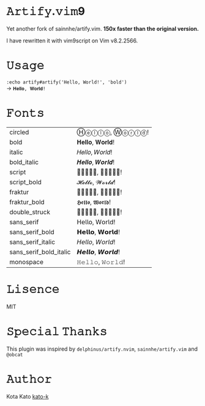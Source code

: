 # 𝙰𝚛𝚝𝚒𝚏𝚢.𝚟𝚒𝚖9
Yet another fork of sainnhe/artify.vim. **150x faster than the original version.**

I have rewritten it with vim9script on Vim v8.2.2566.

# 𝚄𝚜𝚊𝚐𝚎

`:echo artify#artify('Hello, World!', 'bold')`  
->  `𝐇𝐞𝐥𝐥𝐨, 𝐖𝐨𝐫𝐥𝐝!`

# 𝙵𝚘𝚗𝚝𝚜

|  |  |
|--|--|
|circled|Ⓗⓔⓛⓛⓞ, Ⓦⓞⓡⓛⓓ!|
|bold|𝐇𝐞𝐥𝐥𝐨, 𝐖𝐨𝐫𝐥𝐝!|
|italic|𝐻𝑒𝑙𝑙𝑜, 𝑊𝑜𝑟𝑙𝑑!|
|bold_italic|𝑯𝒆𝒍𝒍𝒐, 𝑾𝒐𝒓𝒍𝒅!|
|script|𝒣𝒺𝓁𝓁𝓄, 𝒲𝓄𝓇𝓁𝒹!|
|script_bold|𝓗𝓮𝓵𝓵𝓸, 𝓦𝓸𝓻𝓵𝓭!|
|fraktur|𝔋𝔢𝔩𝔩𝔬, 𝔚𝔬𝔯𝔩𝔡!|
|fraktur_bold|𝕳𝖊𝖑𝖑𝖔, 𝖂𝖔𝖗𝖑𝖉!|
|double_struck|𝔿𝕖𝕝𝕝𝕠, 𝕎𝕠𝕣𝕝𝕕!|
|sans_serif|𝖧𝖾𝗅𝗅𝗈, 𝖶𝗈𝗋𝗅𝖽!|
|sans_serif_bold|𝗛𝗲𝗹𝗹𝗼, 𝗪𝗼𝗿𝗹𝗱!|
|sans_serif_italic|𝘏𝘦𝘭𝘭𝘰, 𝘞𝘰𝘳𝘭𝘥!|
|sans_serif_bold_italic|𝙃𝙚𝙡𝙡𝙤, 𝙒𝙤𝙧𝙡𝙙!|
|monospace|𝙷𝚎𝚕𝚕𝚘, 𝚆𝚘𝚛𝚕𝚍!|

# 𝙻𝚒𝚜𝚎𝚗𝚌𝚎
MIT

# 𝚂𝚙𝚎𝚌𝚒𝚊𝚕 𝚃𝚑𝚊𝚗𝚔𝚜
This plugin was inspired by `delphinus/artify.nvim`, `sainnhe/artify.vim` and `@obcat`

# 𝙰𝚞𝚝𝚑𝚘𝚛
Kota Kato [kato-k](https://github.com/kato-k)
